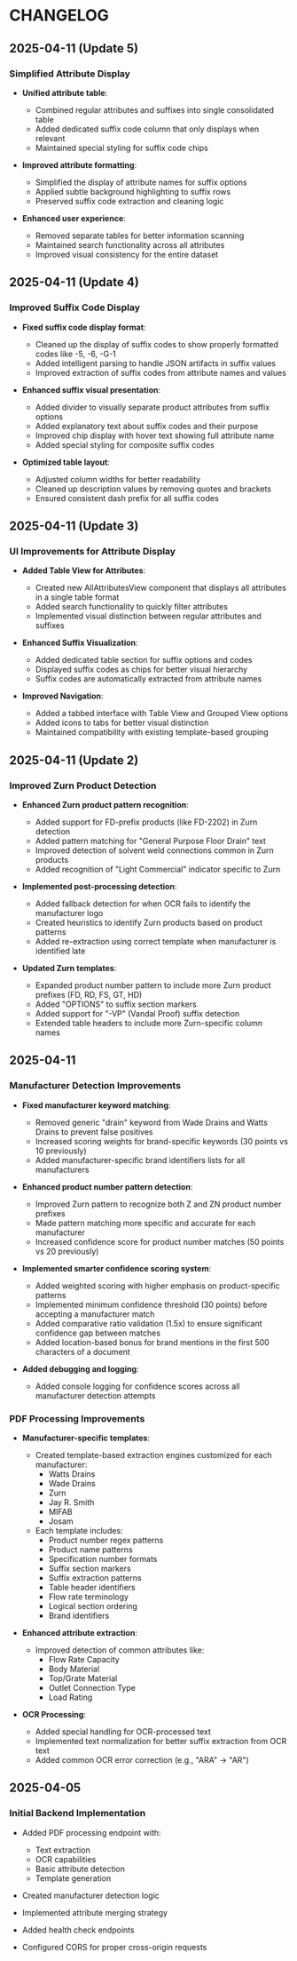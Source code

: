 # CHANGELOG

## 2025-04-11 (Update 5)

### Simplified Attribute Display

* **Unified attribute table**:
  * Combined regular attributes and suffixes into single consolidated table
  * Added dedicated suffix code column that only displays when relevant
  * Maintained special styling for suffix code chips
  
* **Improved attribute formatting**:
  * Simplified the display of attribute names for suffix options
  * Applied subtle background highlighting to suffix rows
  * Preserved suffix code extraction and cleaning logic
  
* **Enhanced user experience**:
  * Removed separate tables for better information scanning
  * Maintained search functionality across all attributes
  * Improved visual consistency for the entire dataset

## 2025-04-11 (Update 4)

### Improved Suffix Code Display

* **Fixed suffix code display format**:
  * Cleaned up the display of suffix codes to show properly formatted codes like -5, -6, -G-1
  * Added intelligent parsing to handle JSON artifacts in suffix values
  * Improved extraction of suffix codes from attribute names and values
  
* **Enhanced suffix visual presentation**:
  * Added divider to visually separate product attributes from suffix options
  * Added explanatory text about suffix codes and their purpose
  * Improved chip display with hover text showing full attribute name
  * Added special styling for composite suffix codes
  
* **Optimized table layout**:
  * Adjusted column widths for better readability
  * Cleaned up description values by removing quotes and brackets
  * Ensured consistent dash prefix for all suffix codes

## 2025-04-11 (Update 3)

### UI Improvements for Attribute Display

* **Added Table View for Attributes**:
  * Created new AllAttributesView component that displays all attributes in a single table format
  * Added search functionality to quickly filter attributes
  * Implemented visual distinction between regular attributes and suffixes
  
* **Enhanced Suffix Visualization**:
  * Added dedicated table section for suffix options and codes
  * Displayed suffix codes as chips for better visual hierarchy
  * Suffix codes are automatically extracted from attribute names
  
* **Improved Navigation**:
  * Added a tabbed interface with Table View and Grouped View options
  * Added icons to tabs for better visual distinction
  * Maintained compatibility with existing template-based grouping

## 2025-04-11 (Update 2)

### Improved Zurn Product Detection

* **Enhanced Zurn product pattern recognition**:
  * Added support for FD-prefix products (like FD-2202) in Zurn detection
  * Added pattern matching for "General Purpose Floor Drain" text
  * Improved detection of solvent weld connections common in Zurn products
  * Added recognition of "Light Commercial" indicator specific to Zurn

* **Implemented post-processing detection**:
  * Added fallback detection for when OCR fails to identify the manufacturer logo
  * Created heuristics to identify Zurn products based on product patterns
  * Added re-extraction using correct template when manufacturer is identified late

* **Updated Zurn templates**:
  * Expanded product number pattern to include more Zurn product prefixes (FD, RD, FS, GT, HD)
  * Added "OPTIONS" to suffix section markers
  * Added support for "-VP" (Vandal Proof) suffix detection
  * Extended table headers to include more Zurn-specific column names

## 2025-04-11

### Manufacturer Detection Improvements

* **Fixed manufacturer keyword matching**:
  * Removed generic "drain" keyword from Wade Drains and Watts Drains to prevent false positives
  * Increased scoring weights for brand-specific keywords (30 points vs 10 previously)
  * Added manufacturer-specific brand identifiers lists for all manufacturers

* **Enhanced product number pattern detection**:
  * Improved Zurn pattern to recognize both Z and ZN product number prefixes 
  * Made pattern matching more specific and accurate for each manufacturer
  * Increased confidence score for product number matches (50 points vs 20 previously)

* **Implemented smarter confidence scoring system**:
  * Added weighted scoring with higher emphasis on product-specific patterns
  * Implemented minimum confidence threshold (30 points) before accepting a manufacturer match
  * Added comparative ratio validation (1.5x) to ensure significant confidence gap between matches
  * Added location-based bonus for brand mentions in the first 500 characters of a document

* **Added debugging and logging**:
  * Added console logging for confidence scores across all manufacturer detection attempts

### PDF Processing Improvements

* **Manufacturer-specific templates**:
  * Created template-based extraction engines customized for each manufacturer:
    * Watts Drains
    * Wade Drains  
    * Zurn
    * Jay R. Smith
    * MIFAB
    * Josam
  * Each template includes:
    * Product number regex patterns
    * Product name patterns
    * Specification number formats
    * Suffix section markers
    * Suffix extraction patterns
    * Table header identifiers
    * Flow rate terminology
    * Logical section ordering
    * Brand identifiers

* **Enhanced attribute extraction**:
  * Improved detection of common attributes like:
    * Flow Rate Capacity
    * Body Material
    * Top/Grate Material
    * Outlet Connection Type
    * Load Rating

* **OCR Processing**:
  * Added special handling for OCR-processed text
  * Implemented text normalization for better suffix extraction from OCR text
  * Added common OCR error correction (e.g., "ARA" → "AR")

## 2025-04-05

### Initial Backend Implementation

* Added PDF processing endpoint with:
  * Text extraction
  * OCR capabilities
  * Basic attribute detection
  * Template generation

* Created manufacturer detection logic
* Implemented attribute merging strategy
* Added health check endpoints
* Configured CORS for proper cross-origin requests 